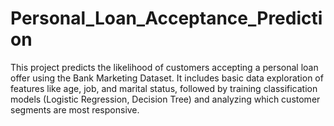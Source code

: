 # Personal_Loan_Acceptance_Prediction
This project predicts the likelihood of customers accepting a personal loan offer using the Bank Marketing Dataset. It includes basic data exploration of features like age, job, and marital status, followed by training classification models (Logistic Regression, Decision Tree) and analyzing which customer segments are most responsive.
